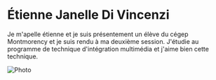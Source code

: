 # Étienne Janelle Di Vincenzi
Je m'apelle étienne et je suis présentement un élève du cégep Montmorency et je suis rendu à ma deuxième session. J'étudie au programme de technique d'intégration multimédia et j'aime bien cette technique.

![Photo](media/Photo_2022-02-02_à_15.15.jpg)
